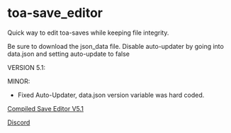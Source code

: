 # toa-save_editor
Quick way to edit toa-saves while keeping file integrity.

Be sure to download the json_data file.
Disable auto-updater by going into data.json and setting auto-update to false

VERSION 5.1:

MINOR:
- Fixed Auto-Updater, data.json version variable was hard coded.

<a href="https://www.mediafire.com/file/toipvgvkv59t3pi/save_editor_v5-1.exe/file">Compiled Save Editor V5.1</a>

<a href="https://discord.gg/bSvECMz">Discord</a>

